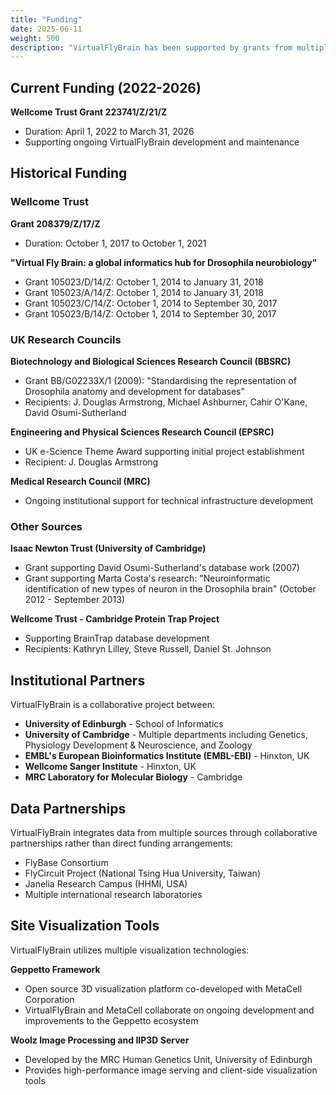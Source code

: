 ```yaml
---
title: "Funding"
date: 2025-06-11
weight: 500
description: "VirtualFlyBrain has been supported by grants from multiple UK research councils and charitable foundations since 2009."
---
```

## Current Funding (2022-2026)

**Wellcome Trust Grant 223741/Z/21/Z**
- Duration: April 1, 2022 to March 31, 2026
- Supporting ongoing VirtualFlyBrain development and maintenance

## Historical Funding

### Wellcome Trust

**Grant 208379/Z/17/Z**
- Duration: October 1, 2017 to October 1, 2021

**"Virtual Fly Brain: a global informatics hub for Drosophila neurobiology"**
- Grant 105023/D/14/Z: October 1, 2014 to January 31, 2018
- Grant 105023/A/14/Z: October 1, 2014 to January 31, 2018  
- Grant 105023/C/14/Z: October 1, 2014 to September 30, 2017
- Grant 105023/B/14/Z: October 1, 2014 to September 30, 2017

### UK Research Councils

**Biotechnology and Biological Sciences Research Council (BBSRC)**
- Grant BB/G02233X/1 (2009): "Standardising the representation of Drosophila anatomy and development for databases"
- Recipients: J. Douglas Armstrong, Michael Ashburner, Cahir O'Kane, David Osumi-Sutherland

**Engineering and Physical Sciences Research Council (EPSRC)**
- UK e-Science Theme Award supporting initial project establishment
- Recipient: J. Douglas Armstrong

**Medical Research Council (MRC)**
- Ongoing institutional support for technical infrastructure development

### Other Sources

**Isaac Newton Trust (University of Cambridge)**
- Grant supporting David Osumi-Sutherland's database work (2007)
- Grant supporting Marta Costa's research: "Neuroinformatic identification of new types of neuron in the Drosophila brain" (October 2012 - September 2013)

**Wellcome Trust - Cambridge Protein Trap Project**
- Supporting BrainTrap database development
- Recipients: Kathryn Lilley, Steve Russell, Daniel St. Johnson

## Institutional Partners

VirtualFlyBrain is a collaborative project between:

- **University of Edinburgh** - School of Informatics
- **University of Cambridge** - Multiple departments including Genetics, Physiology Development & Neuroscience, and Zoology
- **EMBL's European Bioinformatics Institute (EMBL-EBI)** - Hinxton, UK
- **Wellcome Sanger Institute** - Hinxton, UK
- **MRC Laboratory for Molecular Biology** - Cambridge

## Data Partnerships

VirtualFlyBrain integrates data from multiple sources through collaborative partnerships rather than direct funding arrangements:

- FlyBase Consortium
- FlyCircuit Project (National Tsing Hua University, Taiwan)
- Janelia Research Campus (HHMI, USA)
- Multiple international research laboratories

## Site Visualization Tools

VirtualFlyBrain utilizes multiple visualization technologies:

**Geppetto Framework**
- Open source 3D visualization platform co-developed with MetaCell Corporation
- VirtualFlyBrain and MetaCell collaborate on ongoing development and improvements to the Geppetto ecosystem

**Woolz Image Processing and IIP3D Server**
- Developed by the MRC Human Genetics Unit, University of Edinburgh
- Provides high-performance image serving and client-side visualization tools
